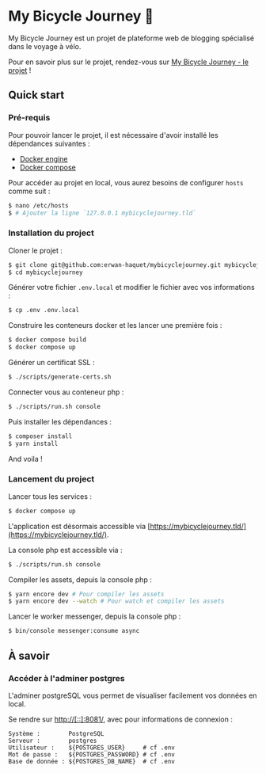 # My Bicycle Journey 🚴
My Bicycle Journey est un projet de plateforme web de blogging spécialisé dans le voyage à vélo.   

Pour en savoir plus sur le projet, rendez-vous sur [My Bicycle Journey - le projet](https://github.com/erwan-haquet/mybicyclejourney/wiki/My-Bicycle-Journey) !

## Quick start

### Pré-requis

Pour pouvoir lancer le projet, il est nécessaire d'avoir installé les dépendances suivantes :

- [Docker engine](https://docs.docker.com/engine/installation/)
- [Docker compose](https://docs.docker.com/compose/install/)

Pour accéder au projet en local, vous aurez besoins de configurer `hosts` comme suit :
```bash
$ nano /etc/hosts
$ # Ajouter la ligne `127.0.0.1 mybicyclejourney.tld`
```

### Installation du project

Cloner le projet :

```bash
$ git clone git@github.com:erwan-haquet/mybicyclejourney.git mybicyclejourney
$ cd mybicyclejourney
```

Générer votre fichier `.env.local` et modifier le fichier avec vos informations :

```bash
$ cp .env .env.local
```

Construire les conteneurs docker et les lancer une première fois :

```bash
$ docker compose build 
$ docker compose up 
```

Générer un certificat SSL :
```bash
$ ./scripts/generate-certs.sh
```

Connecter vous au conteneur php :   
```bash
$ ./scripts/run.sh console
```

Puis installer les dépendances :
```bash
$ composer install 
$ yarn install
```

And voila !

### Lancement du project

Lancer tous les services :

```bash
$ docker compose up
```

L'application est désormais accessible via [https://mybicyclejourney.tld/](https://mybicyclejourney.tld/).

La console php est accessible via :   
```bash
$ ./scripts/run.sh console
```

Compiler les assets, depuis la console php :    
```bash 
$ yarn encore dev # Pour compiler les assets
$ yarn encore dev --watch # Pour watch et compiler les assets
```

Lancer le worker messenger, depuis la console php :
```bash 
$ bin/console messenger:consume async
```

## À savoir

### Accéder à l'adminer postgres
L'adminer postgreSQL vous permet de visualiser facilement vos données en local.

Se rendre sur [http://[::]:8081/](http://[::]:8081/), avec pour informations de connexion :   

```
Système :        PostgreSQL
Serveur :        postgres
Utilisateur :    ${POSTGRES_USER}     # cf .env
Mot de passe :   ${POSTGRES_PASSWORD} # cf .env
Base de donnée : ${POSTGRES_DB_NAME}  # cf .env
```


